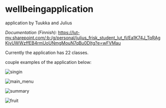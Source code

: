 # wellbeingapplication
application by Tuukka and Julius

*Documentation (Finnish):*
https://lut-my.sharepoint.com/:b:/g/personal/julius_frisk_student_lut_fi/Ea1K74J_TqRAgKjvUWWzffEB4rmUoUNmgMouN7qBu0Dltg?e=wFVMau

Currently the application has 22 classes.

couple examples of the application below:



![singin](https://user-images.githubusercontent.com/70942242/121815691-580c1880-cc80-11eb-8283-3b5f81209453.png)

![main_menu](https://user-images.githubusercontent.com/70942242/121815703-60645380-cc80-11eb-8379-de134807fbb5.PNG)

![summary](https://user-images.githubusercontent.com/70942242/121815708-64907100-cc80-11eb-901c-526a405b3878.PNG)

![fruit](https://user-images.githubusercontent.com/70942242/121815704-622e1700-cc80-11eb-9bb1-ebb851ce34e2.PNG)

